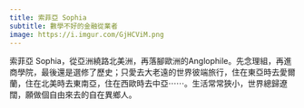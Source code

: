 ```yaml
---
title: 索菲亞 Sophia
subtitle: 數學不好的金融從業者
image: https://i.imgur.com/GjHCViM.png
---
```

索菲亞 Sophia，從亞洲繞路北美洲，再落腳歐洲的Anglophile。先念理組，再進商學院，最後還是選修了歷史；只愛去大老遠的世界彼端旅行，住在東亞時去愛爾蘭，住在北美時去東南亞，住在西歐時去中亞⋯⋯。生活常常狹小，世界總歸遼闊，願做個自由來去的自在異鄉人。
